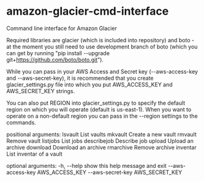 amazon-glacier-cmd-interface
============================

Command line interface for Amazon Glacier

Required libraries are glacier (which is included into repository) and boto - at the moment you still need to use development branch of boto (which you can get by running "pip install --upgrade git+https://github.com/boto/boto.git").

While you can pass in your AWS Access and Secret key (--aws-access-key and --aws-secret-key), it is recommended that you create glacier_settings.py file into which you put AWS_ACCESS_KEY and AWS_SECRET_KEY strings.

You can also put REGION into glacier_settings.py to specify the default region on which you will operate (default is us-east-1). When you want to operate on a non-default region you can pass in the --region settings to the commands.

positional arguments:
    lsvault             List vaults
    mkvault             Create a new vault
    rmvault             Remove vault
    listjobs            List jobs
    describejob         Describe job
    upload              Upload an archive
    download            Download an archive
    rmarchive           Remove archive
    inventar            List inventar of a vault

optional arguments:
  -h, --help            show this help message and exit
  --aws-access-key AWS_ACCESS_KEY
  --aws-secret-key AWS_SECRET_KEY
